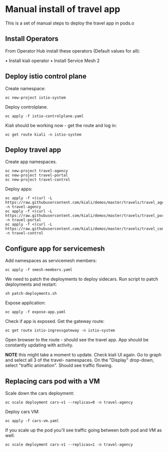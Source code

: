 # Manual install of travel app

This is a set of manual steps to deploy the travel app in pods.o

## Install Operators

From Operator Hub install these operators (Default values for all):

• Install kiali operator
• Install Service Mesh 2

## Deploy istio control plane

Create namespace:

```
oc new-project istio-system
```

Deploy controlplane.

```
oc apply -f istio-controlplane.yaml
```

Kiali should be working now - get the route and log in:

```
oc get route kiali -n istio-system
```

## Deploy travel app

Create app namespaces.

``` 
oc new-project travel-agency
oc new-project travel-portal
oc new-project travel-control
```

Deploy apps:

```
oc apply -f <(curl -L https://raw.githubusercontent.com/kiali/demos/master/travels/travel_agency.yaml) -n travel-agency
oc apply -f <(curl -L https://raw.githubusercontent.com/kiali/demos/master/travels/travel_portal.yaml) -n travel-portal
oc apply -f <(curl -L https://raw.githubusercontent.com/kiali/demos/master/travels/travel_control.yaml) -n travel-control
```

## Configure app for servicemesh

Add namespaces as servicemesh members:

```
oc apply -f smesh-members.yaml
```

We need to patch the deployments to deploy sidecars. Run script to patch deployments and restart:

```
sh patch-deployments.sh
```

Expose application:

```
oc apply -f expose-app.yaml
```

Check if app is exposed. Get the gateway route:

```
oc get route istio-ingressgateway -n istio-system
```

Open browser to the route - should see the travel app. App should be constantly updating with activity.

**NOTE** this might take a moment to update. Check kiali UI again. Go to graph and select all 3 of the travel- namespaces. On the "Display" drop-down, select "traffic animation". Should see traffic flowing.

## Replacing cars pod with a VM

Scale down the cars deployment:

```
oc scale deployment cars-v1 --replicas=0 -n travel-agency
```

Deploy cars VM:

```
oc apply -f cars-vm.yaml
```

If you scale up the pod you'll see traffic going between both pod and VM as well:

```
oc scale deployment cars-v1 --replicas=1 -n travel-agency
```
